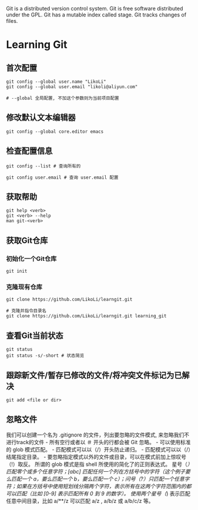 Git is a distributed version control system.
Git is free software distributed under the GPL.
Git has a mutable index called stage.
Git tracks changes of files.

# Learning Git

## 首次配置
```
git config --global user.name "LikoLi"
git config --global user.email "likoli@aliyun.com"

# --global 全局配置, 不加这个参数则为当前项目配置
```

## 修改默认文本编辑器
```
git config --global core.editor emacs
```

## 检查配置信息
```
git config --list # 查询所有的

git config user.email # 查询 user.email 配置
```

## 获取帮助
```
git help <verb>
git <verb> --help
man git-<verb>
```

## 获取Git仓库
### 初始化一个Git仓库
```
git init
```

### 克隆现有仓库
```
git clone https://github.com/LikoLi/learngit.git

# 克隆并指令目录名
git clone https://github.com/LikoLi/learngit.git learning_git
```

## 查看Git当前状态
```
git status
git status -s/-short # 状态简览
```

## 跟踪新文件/暂存已修改的文件/将冲突文件标记为已解决
```
git add <file or dir>
```

## 忽略文件
我们可以创建一个名为 .gitignore 的文件，列出要忽略的文件模式, 来忽略我们不进行track的文件
    - 所有空行或者以 ＃ 开头的行都会被 Git 忽略。
    - 可以使用标准的 glob 模式匹配。
    - 匹配模式可以以（/）开头防止递归。
    - 匹配模式可以以（/）结尾指定目录。
    - 要忽略指定模式以外的文件或目录，可以在模式前加上惊叹号（!）取反。
所谓的 glob 模式是指 shell 所使用的简化了的正则表达式。 星号（*）匹配零个或多个任意字符；[abc] 匹配任何一个列在方括号中的字符（这个例子要么匹配一个 a，要么匹配一个 b，要么匹配一个 c）；问号（?）只匹配一个任意字符；如果在方括号中使用短划线分隔两个字符，表示所有在这两个字符范围内的都可以匹配（比如 [0-9] 表示匹配所有 0 到 9 的数字）。 使用两个星号（*) 表示匹配任意中间目录，比如 a/**/z 可以匹配 a/z , a/b/z 或 a/b/c/z 等。




